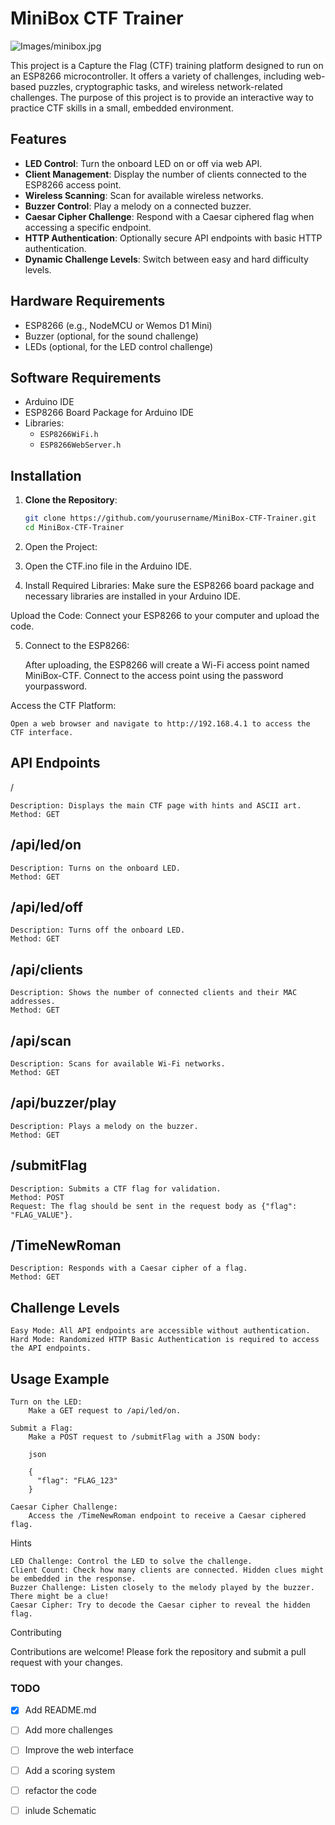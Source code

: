 # MiniBox CTF Trainer
![Images/minibox.jpg](Images/minibox.jpg)



This project is a Capture the Flag (CTF) training platform designed to run on an ESP8266 microcontroller. It offers a variety of challenges, including web-based puzzles, cryptographic tasks, and wireless network-related challenges. The purpose of this project is to provide an interactive way to practice CTF skills in a small, embedded environment.

## Features

- **LED Control**: Turn the onboard LED on or off via web API.
- **Client Management**: Display the number of clients connected to the ESP8266 access point.
- **Wireless Scanning**: Scan for available wireless networks.
- **Buzzer Control**: Play a melody on a connected buzzer.
- **Caesar Cipher Challenge**: Respond with a Caesar ciphered flag when accessing a specific endpoint.
- **HTTP Authentication**: Optionally secure API endpoints with basic HTTP authentication.
- **Dynamic Challenge Levels**: Switch between easy and hard difficulty levels.

## Hardware Requirements

- ESP8266 (e.g., NodeMCU or Wemos D1 Mini)
- Buzzer (optional, for the sound challenge)
- LEDs (optional, for the LED control challenge)

## Software Requirements

- Arduino IDE
- ESP8266 Board Package for Arduino IDE
- Libraries:
  - `ESP8266WiFi.h`
  - `ESP8266WebServer.h`

## Installation

1. **Clone the Repository**:
   ```sh
   git clone https://github.com/yourusername/MiniBox-CTF-Trainer.git
   cd MiniBox-CTF-Trainer
   ```

2. Open the Project:
3. Open the CTF.ino file in the Arduino IDE.

4. Install Required Libraries:
Make sure the ESP8266 board package and necessary libraries are installed in your Arduino IDE.

Upload the Code:
Connect your ESP8266 to your computer and upload the code.

5. Connect to the ESP8266:

    After uploading, the ESP8266 will create a Wi-Fi access point named MiniBox-CTF.
    Connect to the access point using the password yourpassword.

Access the CTF Platform:

    Open a web browser and navigate to http://192.168.4.1 to access the CTF interface.

## API Endpoints
/

    Description: Displays the main CTF page with hints and ASCII art.
    Method: GET

## /api/led/on

    Description: Turns on the onboard LED.
    Method: GET

## /api/led/off

    Description: Turns off the onboard LED.
    Method: GET

## /api/clients

    Description: Shows the number of connected clients and their MAC addresses.
    Method: GET

## /api/scan

    Description: Scans for available Wi-Fi networks.
    Method: GET

## /api/buzzer/play

    Description: Plays a melody on the buzzer.
    Method: GET

## /submitFlag

    Description: Submits a CTF flag for validation.
    Method: POST
    Request: The flag should be sent in the request body as {"flag": "FLAG_VALUE"}.

## /TimeNewRoman

    Description: Responds with a Caesar cipher of a flag.
    Method: GET

## Challenge Levels

    Easy Mode: All API endpoints are accessible without authentication.
    Hard Mode: Randomized HTTP Basic Authentication is required to access the API endpoints.

## Usage Example

    Turn on the LED:
        Make a GET request to /api/led/on.

    Submit a Flag:
        Make a POST request to /submitFlag with a JSON body:

        json

        {
          "flag": "FLAG_123"
        }

    Caesar Cipher Challenge:
        Access the /TimeNewRoman endpoint to receive a Caesar ciphered flag.

Hints

    LED Challenge: Control the LED to solve the challenge.
    Client Count: Check how many clients are connected. Hidden clues might be embedded in the response.
    Buzzer Challenge: Listen closely to the melody played by the buzzer. There might be a clue!
    Caesar Cipher: Try to decode the Caesar cipher to reveal the hidden flag.

Contributing

Contributions are welcome! Please fork the repository and submit a pull request with your changes.


### TODO

- [x] Add README.md
- [ ] Add more challenges
- [ ] Improve the web interface
- [ ] Add a scoring system
- [ ] refactor the code
- [ ] inlude Schematic


